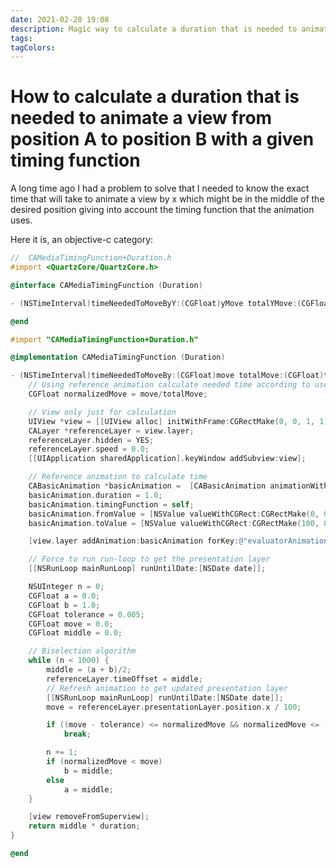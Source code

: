 ```yaml
---
date: 2021-02-20 19:08
description: Magic way to calculate a duration that is needed to animate a view from position A to position B with given timing function
tags: 
tagColors: 
---
```

# How to calculate a duration that is needed to animate a view from position A to position B with a given timing function

A long time ago I had a problem to solve that I needed to know the exact time that will take to animate a view by x which might be in the middle of the desired position giving into account the timing function that the animation uses.

Here it is, an objective-c category:

```objective-c
//  CAMediaTimingFunction+Duration.h
#import <QuartzCore/QuartzCore.h>

@interface CAMediaTimingFunction (Duration)

- (NSTimeInterval)timeNeededToMoveByY:(CGFloat)yMove totalYMove:(CGFloat)totalYMove duration:(NSTimeInterval)duration;

@end

#import "CAMediaTimingFunction+Duration.h"

@implementation CAMediaTimingFunction (Duration)

- (NSTimeInterval)timeNeededToMoveBy:(CGFloat)move totalMove:(CGFloat)totalMove duration:(NSTimeInterval)duration {
    // Using reference animation calculate needed time according to used timing function
    CGFloat normalizedMove = move/totalMove;

    // View only just for calculation
    UIView *view = [[UIView alloc] initWithFrame:CGRectMake(0, 0, 1, 1)];
    CALayer *referenceLayer = view.layer;
    referenceLayer.hidden = YES;
    referenceLayer.speed = 0.0;
    [[UIApplication sharedApplication].keyWindow addSubview:view];

    // Reference animation to calculate time
    CABasicAnimation *basicAnimation =  [CABasicAnimation animationWithKeyPath:@"frame"];
    basicAnimation.duration = 1.0;
    basicAnimation.timingFunction = self;
    basicAnimation.fromValue = [NSValue valueWithCGRect:CGRectMake(0, 0, 1, 1)];
    basicAnimation.toValue = [NSValue valueWithCGRect:CGRectMake(100, 0, 1, 1)];

    [view.layer addAnimation:basicAnimation forKey:@"evaluatorAnimation"];

    // Force to run run-loop to get the presentation layer
    [[NSRunLoop mainRunLoop] runUntilDate:[NSDate date]];

    NSUInteger n = 0;
    CGFloat a = 0.0;
    CGFloat b = 1.0;
    CGFloat tolerance = 0.005;
    CGFloat move = 0.0;
    CGFloat middle = 0.0;

    // Biselection algorithm
    while (n < 1000) {
        middle = (a + b)/2;
        referenceLayer.timeOffset = middle;
        // Refresh animation to get updated presentation layer
        [[NSRunLoop mainRunLoop] runUntilDate:[NSDate date]];
        move = referenceLayer.presentationLayer.position.x / 100;

        if ((move - tolerance) <= normalizedMove && normalizedMove <= (move + tolerance))
            break;

        n += 1;
        if (normalizedMove < move)
            b = middle;
        else
            a = middle;
    }

    [view removeFromSuperview];
    return middle * duration;
}

@end
```